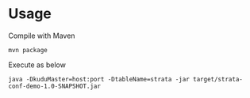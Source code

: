 # Usage

Compile with Maven

```
mvn package
```

Execute as below
```
java -DkuduMaster=host:port -DtableName=strata -jar target/strata-conf-demo-1.0-SNAPSHOT.jar
```